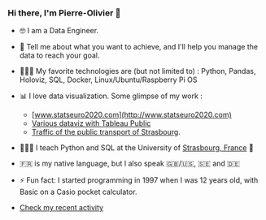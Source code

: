 ### Hi there, I'm Pierre-Olivier 👋

- 🤓 I am a Data Engineer.  

- 💬 Tell me about what you want to achieve, and I'll help you manage the data to reach your goal.

- 👨🏼‍💻 My favorite technologies are (but not limited to) : Python, Pandas, Holoviz, SQL, Docker, Linux/Ubuntu/Raspberry Pi OS

- 📊 I love data visualization. Some glimpse of my work :
  - [www.statseuro2020.com](http://www.statseuro2020.com)
  - [Various dataviz with Tableau Public](https://public.tableau.com/profile/pierre.olivier.simonard#!/) 
  - [Traffic of the public transport of Strasbourg](http://ioapps.io/lab/cts).

- 👨🏼‍🏫 I teach Python and SQL at the University of [Strasbourg, France](https://goo.gl/maps/gMo4bZk7u53iZFJD8) 🥨

- 🇫🇷 is my native language, but I also speak 🇬🇧/🇺🇸, 🇸🇪 and 🇩🇪

- ⚡ Fun fact: I started programming in 1997 when I was 12 years old, with Basic on a Casio pocket calculator.

- [Check my recent activity](https://github.com/pierrotsmnrd/pierrotsmnrd/blob/main/heartbeat.md)

